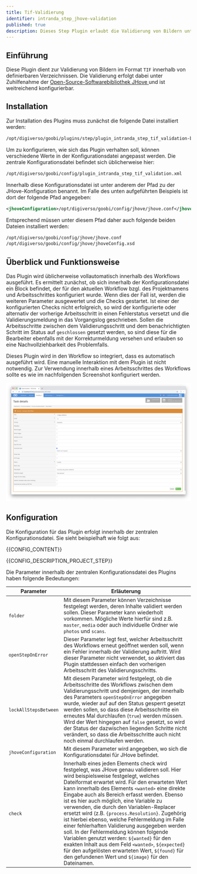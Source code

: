 ```yaml
---
title: Tif-Validierung
identifier: intranda_step_jhove-validation
published: true
description: Dieses Step Plugin erlaubt die Validierung von Bildern unter Nutzung von JHove und das Anpassen des Workflows
---
```

## Einführung
Diese Plugin dient zur Validierung von Bildern im Format `TIF` innerhalb von definierbaren Verzeichnissen. Die Validierung erfolgt dabei unter Zuhilfenahme der [Open-Source-Softwarebibliothek JHove ](https://jhove.openpreservation.org/) und ist weitreichend konfigurierbar.


## Installation
Zur Installation des Plugins muss zunächst die folgende Datei installiert werden:

```bash
/opt/digiverso/goobi/plugins/step/plugin_intranda_step_tif_validation-base.jar
```

Um zu konfigurieren, wie sich das Plugin verhalten soll, können verschiedene Werte in der Konfigurationsdatei angepasst werden. Die zentrale Konfigurationsdatei befindet sich üblicherweise hier:

```bash
/opt/digiverso/goobi/config/plugin_intranda_step_tif_validation.xml
```

Innerhalb diese Konfigurationsdatei ist unter anderem der Pfad zu der JHove-Konfiguration benannt. Im Falle des unten aufgeführten Beispiels ist dort der folgende Pfad angegeben:

```xml
<jhoveConfiguration>/opt/digiverso/goobi/config/jhove/jhove.conf</jhoveConfiguration>
```

Entsprechend müssen unter diesem Pfad daher auch folgende beiden Dateien installiert werden:

```xml
/opt/digiverso/goobi/config/jhove/jhove.conf
/opt/digiverso/goobi/config/jhove/jhoveConfig.xsd
```


## Überblick und Funktionsweise
Das Plugin wird üblicherweise vollautomatisch innerhalb des Workflows ausgeführt. Es ermittelt zunächst, ob sich innerhalb der Konfigurationsdatei ein Block befindet, der für den aktuellen Workflow bzgl. des Projektnamens und Arbeitsschrittes konfiguriert wurde. Wenn dies der Fall ist, werden die weiteren Parameter ausgewertet und die Checks gestartet. Ist einer der konfigurierten Checks nicht erfolgreich, so wird der konfigurierte oder alternativ der vorherige Arbeitsschritt in einen Fehlerstatus versetzt und die Validierungsmeldung in das Vorgangslog geschrieben. Sollen die Arbeitsschritte zwischen dem Validierungsschritt und dem benachrichtigten Schritt im Status auf `geschlossen` gesetzt werden, so sind diese für die Bearbeiter ebenfalls mit der Korrekturmeldung versehen und erlauben so eine Nachvollziehbarkeit des Problemfalls.

Dieses Plugin wird in den Workflow so integriert, dass es automatisch ausgeführt wird. Eine manuelle Interaktion mit dem Plugin ist nicht notwendig. Zur Verwendung innerhalb eines Arbeitsschrittes des Workflows sollte es wie im nachfolgenden Screenshot konfiguriert werden.

![Integration des Plugins in den Workflow](screen1.png)


## Konfiguration
Die Konfiguration für das Plugin erfolgt innerhalb der zentralen Konfigurationsdatei. Sie sieht beispielhaft wie folgt aus:


{{CONFIG_CONTENT}}

{{CONFIG_DESCRIPTION_PROJECT_STEP}}

Die Parameter innerhalb der zentralen Konfigurationsdatei des Plugins haben folgende Bedeutungen:

Parameter         | Erläuterung
------------------|----------------------------------------
`folder` | Mit diesem Parameter können Verzeichnisse festgelegt werden, deren Inhalte validiert werden sollen. Dieser Parameter kann wiederholt vorkommen. Mögliche Werte hierfür sind z.B. `master`, `media` oder auch individuelle Ordner wie `photos` und `scans`.
`openStepOnError` | Dieser Parameter legt fest, welcher Arbeitsschritt des Workflows erneut geöffnet werden soll, wenn ein Fehler innerhalb der Validierung auftritt. Wird dieser Parameter nicht verwendet, so aktiviert das Plugin stattdessen einfach den vorherigen Arbeitsschritt des Validierungsschritts.
`lockAllStepsBetween` | Mit diesem Parameter wird festgelegt, ob die Arbeitsschritte des Workflows zwischen dem Validierungsschritt und demjenigen, der innerhalb des Parameters `openStepOnError` angegeben wurde, wieder auf auf den Status gesperrt gesetzt werden sollen, so dass diese Arbeitsschritte ein erneutes Mal durchlaufen (`true`) werden müssen. Wird der Wert hingegen auf `false` gesetzt, so wird der Status der dazwischen liegenden Schritte nicht verändert, so dass die Arbeitsschritte auch nicht noch einmal durchlaufen werden.
`jhoveConfiguration` | Mit diesem Parameter wird angegeben, wo sich die Konfigurationsdatei für JHove befindet.
`check` | Innerhalb eines jeden Elements check wird festgelegt, was JHove genau validieren soll. Hier wird beispielsweise festgelegt, welches Dateiformat erwartet wird. Für den erwarteten Wert kann innerhalb des Elements `<wanted>` eine direkte Eingabe auch als Bereich erfasst werden. Ebenso ist es hier auch möglich, eine Variable zu verwenden, die durch den Variablen-Replacer ersetzt wird (z.B. `{process.Resolution}`. Zugehörig ist hierbei ebenso, welche Fehlermeldung im Falle einer fehlerhaften Validierung ausgegeben werden soll. In der Fehlermeldung können folgende Variablen genutzt werden: `${wanted}` für den exakten Inhalt aus dem Feld `<wanted>`, `${expected}` für den aufgelösten erwarteten Wert, `${found}` für den gefundenen Wert und `${image}` für den Dateinamen.
